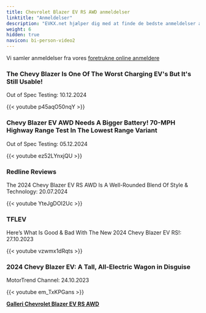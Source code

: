 ```yaml
---
title: Chevrolet Blazer EV RS AWD anmeldelser
linktitle: "Anmeldelser"
description: "EVKX.net hjælper dig med at finde de bedste anmeldelser af denne model."
weight: 6
hidden: true
navicon: bi-person-video2
---
```

Vi samler anmeldelser fra vores [foretrukne online anmeldere](../../../../../guides/evreviewers/)

<div class="container text-center shadow p-2 pe-4 mb-5 bg-body-tertiary rounded border">
<h3>The Chevy Blazer Is One Of The Worst Charging EV's But It's Still Usable!</h3>
<p>Out of Spec Testing: 10.12.2024</p>

{{< youtube p45aqO50nqY >}}

</div>
<div class="container text-center shadow p-2 pe-4 mb-5 bg-body-tertiary rounded border">
<h3>Chevy Blazer EV AWD Needs A Bigger Battery! 70-MPH Highway Range Test In The Lowest Range Variant</h3>
<p>Out of Spec Testing: 05.12.2024</p>

{{< youtube ez52LYnxjQU >}}

</div>
<div class="container text-center shadow p-2 pe-4 mb-5 bg-body-tertiary rounded border">
<h3>Redline Reviews</h3>
<p>The 2024 Chevy Blazer EV RS AWD Is A Well-Rounded Blend Of Style & Technology: 20.07.2024</p>

{{< youtube YteJgDOI2Uc >}}

</div>
<div class="container text-center shadow p-2 pe-4 mb-5 bg-body-tertiary rounded border">
<h3>TFLEV</h3>
<p>Here’s What Is Good & Bad With The New 2024 Chevy Blazer EV RS!: 27.10.2023</p>

{{< youtube vzwmx1dRqts >}}

</div>
<div class="container text-center shadow p-2 pe-4 mb-5 bg-body-tertiary rounded border">
<h3>2024 Chevy Blazer EV: A Tall, All-Electric Wagon in Disguise</h3>
<p>MotorTrend Channel: 24.10.2023</p>

{{< youtube em_TxKPGans >}}

</div>
<div class="mt-3 mb-3">
<a href="../gallery/" class="text-decoration-none text-black">
<strong><i class="bi-arrow-left"></i>Galleri  </strong>
</a>
<a href="../" class="text-decoration-none text-black float-end">
<strong>Chevrolet Blazer EV RS AWD <i class="bi-arrow-right"></i></strong>
</a>
</div>
